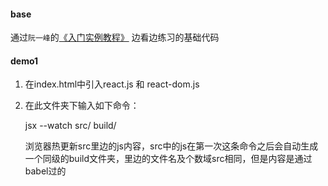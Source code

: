 #### base
通过`阮一峰`的[《入门实例教程》](http://www.ruanyifeng.com/blog/2015/03/react) 边看边练习的基础代码
#### demo1
1. 在index.html中引入react.js 和 react-dom.js
2. 在此文件夹下输入如下命令：

	jsx --watch src/ build/ 
	
    浏览器热更新src里边的js内容，src中的js在第一次这条命令之后会自动生成一个同级的build文件夹，里边的文件名及个数域src相同，但是内容是通过babel过的